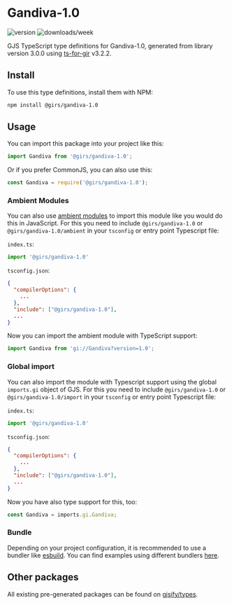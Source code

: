 
# Gandiva-1.0

![version](https://img.shields.io/npm/v/@girs/gandiva-1.0)
![downloads/week](https://img.shields.io/npm/dw/@girs/gandiva-1.0)


GJS TypeScript type definitions for Gandiva-1.0, generated from library version 3.0.0 using [ts-for-gir](https://github.com/gjsify/ts-for-gir) v3.2.2.


## Install

To use this type definitions, install them with NPM:
```bash
npm install @girs/gandiva-1.0
```

## Usage

You can import this package into your project like this:
```ts
import Gandiva from '@girs/gandiva-1.0';
```

Or if you prefer CommonJS, you can also use this:
```ts
const Gandiva = require('@girs/gandiva-1.0');
```

### Ambient Modules

You can also use [ambient modules](https://github.com/gjsify/ts-for-gir/tree/main/packages/cli#ambient-modules) to import this module like you would do this in JavaScript.
For this you need to include `@girs/gandiva-1.0` or `@girs/gandiva-1.0/ambient` in your `tsconfig` or entry point Typescript file:

`index.ts`:
```ts
import '@girs/gandiva-1.0'
```

`tsconfig.json`:
```json
{
  "compilerOptions": {
    ...
  },
  "include": ["@girs/gandiva-1.0"],
  ...
}
```

Now you can import the ambient module with TypeScript support: 

```ts
import Gandiva from 'gi://Gandiva?version=1.0';
```

### Global import

You can also import the module with Typescript support using the global `imports.gi` object of GJS.
For this you need to include `@girs/gandiva-1.0` or `@girs/gandiva-1.0/import` in your `tsconfig` or entry point Typescript file:

`index.ts`:
```ts
import '@girs/gandiva-1.0'
```

`tsconfig.json`:
```json
{
  "compilerOptions": {
    ...
  },
  "include": ["@girs/gandiva-1.0"],
  ...
}
```

Now you have also type support for this, too:

```ts
const Gandiva = imports.gi.Gandiva;
```

### Bundle

Depending on your project configuration, it is recommended to use a bundler like [esbuild](https://esbuild.github.io/). You can find examples using different bundlers [here](https://github.com/gjsify/ts-for-gir/tree/main/examples).

## Other packages

All existing pre-generated packages can be found on [gjsify/types](https://github.com/gjsify/types).


